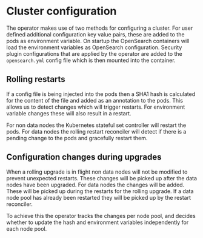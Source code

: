 # Cluster configuration

The operator makes use of two methods for configuring a cluster.  For user defined additional configuration key value pairs, these are added to the pods as environment variable.  On startup the OpenSearch containers will load the environment variables as OpenSearch configuration.  Security plugin configurations that are applied by the operator are added to the `opensearch.yml` config file which is then mounted into the container.

## Rolling restarts

If a config file is being injected into the pods then a SHA1 hash is calculated for the content of the file and added as an annotation to the pods.  This allows us to detect changes which will trigger restarts.  For environment variable changes these will also result in a restart.

For non data nodes the Kubernetes stateful set controller will restart the pods.  For data nodes the rolling restart reconciler will detect if there is a pending change to the pods and gracefully restart them.

## Configuration changes during upgrades

When a rolling upgrade is in flight non data nodes will not be modified to prevent unexpected restarts.  These changes will be picked up after the data nodes have been upgraded.  For data nodes the changes will be added.  These will be picked up during the restarts for the rolling upgrade.  If a data node pool has already been restarted they will be picked up by the restart reconciler.

To achieve this the operator tracks the changes per node pool, and decides whether to update the hash and environment variables independently for each node pool.